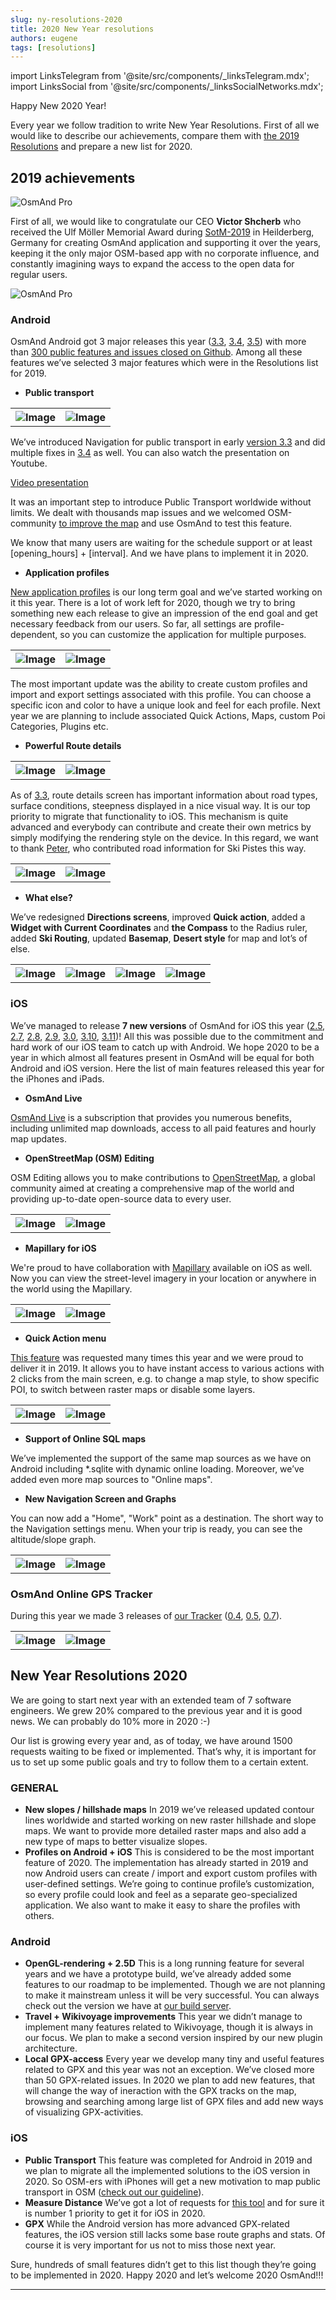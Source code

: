 ```yaml
---
slug: ny-resolutions-2020
title: 2020 New Year resolutions
authors: eugene
tags: [resolutions]
---
```

import LinksTelegram from '@site/src/components/_linksTelegram.mdx';
import LinksSocial from '@site/src/components/_linksSocialNetworks.mdx';

Happy New 2020 Year!

Every year we follow tradition to write New Year Resolutions. First of all we would like to describe our achievements, compare them with <a href="https://osmand.net/blog/2019-ny-resolutions">the 2019 Resolutions</a> and prepare a new list for 2020.

<!--truncate-->

## 2019 achievements

![OsmAnd Pro](./2019-NY-1.png)

First of all, we would like to congratulate our CEO **Victor Shcherb** who received the Ulf Möller Memorial Award during <a href="http://weeklyosm.eu/archives/12408">SotM-2019</a> in Heilderberg, Germany for creating OsmAnd application and supporting it over the years, keeping it the only major OSM-based app with no corporate influence, and constantly imagining ways to expand the access to the open data for regular users.

![OsmAnd Pro](./2019-NY-2.jpg)


### Android

OsmAnd Android got 3 major releases this year (<a href="https://osmand.net/blog/osmand-3-3-released">3.3</a>, <a href="https://osmand.net/blog/osmand-3-4-released">3.4</a>, <a href="https://osmand.net/blog/osmand-3-5-released">3.5</a>) with more than <a href="https://github.com/osmandapp/Osmand/milestones?state=closed">300 public features and issues closed on Github</a>. Among all these features we’ve selected 3 major features which were in the Resolutions list for 2019.

* **Public transport**

<table class="blogimage">
  <tr>
    <th><img src={require('./pt_2_blog.png').default} alt="Image"/></th>
    <th><img src={require('./pt_3_blog.png').default} alt="Image"/></th>
      </tr>
</table> 

We’ve introduced Navigation for public transport in early <a href="https://osmand.net/blog/osmand-3-3-released">version 3.3</a> and did multiple fixes in <a href="https://osmand.net/blog/osmand-3-4-released">3.4</a> as well. You can also watch the presentation on Youtube.

[Video presentation](https://www.youtube.com/embed/SPab09kaWPc)

It was an important step to introduce Public Transport worldwide without limits. We dealt with thousands map issues and we welcomed OSM-community <a href="https://osmand.net/blog/guideline-pt">to improve the map</a> and use OsmAnd to test this feature.

We know that many users are waiting for the schedule support or at least [opening_hours] + [interval]. And we have plans to implement it in 2020.

* **Application profiles**

<a href="https://osmand.net/blog/osmand-3-5-released">New application profiles</a> is our long term goal and we’ve started working on it this year. There is a lot of work left for 2020, though we try to bring something new each release to give an impression of the end goal and get necessary feedback from our users. So far, all settings are profile-dependent, so you can customize the application for multiple purposes.

<table class="blogimage">
  <tr>
    <th><img src={require('./7.jpg').default} alt="Image"/></th>
    <th><img src={require('./14.jpg').default} alt="Image"/></th>
      </tr>
</table> 

The most important update was the ability to create custom profiles and import and export settings associated with this profile. You can choose a specific icon and color to have a unique look and feel for each profile. Next year we are planning to include associated Quick Actions, Maps, custom Poi Categories, Plugins etc.

* **Powerful Route details**

<table class="blogimage">
  <tr>
    <th><img src={require('./pt_8_blog.png').default} alt="Image"/></th>
    <th><img src={require('./pt_9_blog.png').default} alt="Image"/></th>
      </tr>
</table> 

As of <a href="https://osmand.net/blog/osmand-3-3-released">3.3</a>, route details screen has important information about road types, surface conditions, steepness displayed in a nice visual way. It is our top priority to migrate that functionality to iOS. This mechanism is quite advanced and everybody can contribute and create their own metrics by simply modifying the rendering style on the device. In this regard, we want to thank <a href="https://www.reddit.com/r/OsmAnd/comments/dndhsg/pieter_with_osmand_from_2011/">Peter</a>, who contributed road information for Ski Pistes this way.

<table class="blogimage">
  <tr>
    <th><img src={require('./31.jpg').default} alt="Image"/></th>
    <th><img src={require('./32.jpg').default} alt="Image"/></th>
      </tr>
</table> 

* **What else?**

We’ve redesigned **Directions screens**, improved **Quick action**, added a **Widget with Current Coordinates** and **the Compass** to the Radius ruler, added **Ski Routing**, updated **Basemap**, **Desert style** for map and lot’s of else.

<table class="blogimage">
  <tr>
    <th><img src={require('./10.jpg').default} alt="Image"/></th>
    <th><img src={require('./141.jpg').default} alt="Image"/></th>
    <th><img src={require('./25.jpg').default} alt="Image"/></th>
    <th><img src={require('./17.jpg').default} alt="Image"/></th>
      </tr>
</table> 

### iOS

We’ve managed to release **7 new versions** of OsmAnd for iOS this year (<a href="https://osmand.net/blog/osmand-ios-2-5-released">2.5</a>, <a href="https://osmand.net/blog/osmand-ios-2-7-released">2.7</a>, <a href="https://osmand.net/blog/osmand-ios-2-8-released">2.8</a>, <a href="https://osmand.net/blog/osmand-ios-2-9-released">2.9</a>, <a href="https://osmand.net/blog/osmand-ios-3-0-released">3.0</a>, <a href="https://osmand.net/blog/osmand-ios-3-10-released">3.10</a>, <a href="https://osmand.net/blog/osmand-ios-3-11-released">3.11</a>)! All this was possible due to the commitment and hard work of our iOS team to catch up with Android. We hope 2020 to be a year in which almost all features present in OsmAnd will be equal for both Android and iOS version. Here the list of main features released this year for the iPhones and iPads.

* **OsmAnd Live**

<a href="https://osmand.net/features/subscription">OsmAnd Live</a> is a subscription that provides you numerous benefits, including unlimited map downloads, access to all paid features and hourly map updates.

* **OpenStreetMap (OSM) Editing**

OSM Editing allows you to make contributions to <a href="https://www.openstreetmap.org/">OpenStreetMap</a>, a global community aimed at creating a comprehensive map of the world and providing up-to-date open-source data to every user.

<table class="blogimage">
  <tr>
    <th><img src={require('./ios-2-7-1.png').default} alt="Image"/></th>
    <th><img src={require('./ios-2-7-3.png').default} alt="Image"/></th>
      </tr>
</table> 

* **Mapillary for iOS**

We're proud to have collaboration with <a href="https://www.mapillary.com/">Mapillary</a> available on iOS as well. Now you can view the street-level imagery in your location or anywhere in the world using the Mapillary.

<table class="blogimage">
  <tr>
    <th><img src={require('./4.jpg').default} alt="Image"/></th>
    <th><img src={require('./6.jpg').default} alt="Image"/></th>
      </tr>
</table> 

* **Quick Action menu**

<a href="https://osmand.net/docs/user/widgets/quick-action">This feature</a> was requested many times this year and we were proud to deliver it in 2019. It allows you to have instant access to various actions with 2 clicks from the main screen, e.g. to change a map style, to show specific POI, to switch between raster maps or disable some layers.

<table class="blogimage">
  <tr>
    <th><img src={require('./5.jpg').default} alt="Image"/></th>
    <th><img src={require('./61.jpg').default} alt="Image"/></th>
      </tr>
</table> 

* **Support of Online SQL maps**

We’ve implemented the support of the same map sources as we have on Android including *.sqlite with dynamic online loading. Moreover, we’ve added even more map sources to "Online maps".

* **New Navigation Screen and Graphs**

You can now add a "Home", "Work" point as a destination. The short way to the Navigation settings menu. When your trip is ready, you can see the altitude/slope graph.

<table class="blogimage">
  <tr>
    <th><img src={require('./1.jpg').default} alt="Image"/></th>
    <th><img src={require('./3.jpg').default} alt="Image"/></th>
      </tr>
</table> 

### OsmAnd Online GPS Tracker

During this year we made 3 releases of <a href="https://osmand.net/docs/user/plugins/osmand-tracker">our Tracker</a> (<a href="https://osmand.net/blog/osmand-tracker-0-4-released">0.4</a>, <a href="https://osmand.net/blog/osmand-tracker-0-5-released">0.5</a>, <a href="https://osmand.net/blog/osmand-tracker-0-7-released">0.7</a>).

<table class="blogimage">
  <tr>
    <th><img src={require('./62.jpg').default} alt="Image"/></th>
    <th><img src={require('./2.jpg').default} alt="Image"/></th>
      </tr>
</table> 


## New Year Resolutions 2020

We are going to start next year with an extended team of 7 software engineers. We grew 20% compared to the previous year and it is good news. We can probably do 10% more in 2020 :-)

Our list is growing every year and, as of today, we have around 1500 requests waiting to be fixed or implemented. That’s why, it is important for us to set up some public goals and try to follow them to a certain extent.

### GENERAL

* **New slopes / hillshade maps**
 In 2019 we’ve released updated contour lines worldwide and started working on new raster hillshade and slope maps. We want to provide more detailed raster maps and also add a new type of maps to better visualize slopes.
* **Profiles on Android + iOS**
 This is considered to be the most important feature of 2020. The implementation has already started in 2019 and now Android users can create / import and export custom profiles with user-defined settings. We’re going to continue profile’s customization, so every profile could look and feel as a separate geo-specialized application. We also want to make it easy to share  the profiles with others.

### Android

* **OpenGL-rendering + 2.5D**
 This is a long running feature for several years and we have a prototype build, we’ve already added some features to our roadmap to be implemented. Though we are not planning to make it mainstream unless it will be very successful. You can always check out the version we have at <a href="https://download.osmand.net/latest-night-build/OsmAnd-qt-arm-nightly.apk">our build server</a>.
* **Travel + Wikivoyage improvements**
 This year we didn’t manage to implement many features related to Wikivoyage, though it is always in our focus. We plan to make a second version inspired by our new plugin architecture.
* **Local GPX-access**
 Every year we develop many tiny and useful features related to GPX and this year was not an exception. We’ve closed more than 50 GPX-related issues. In 2020 we plan to add new features, that will change the way of ineraction with the GPX tracks on the map, browsing and searching among large list of GPX files and add new ways of visualizing GPX-activities.

### iOS

* **Public Transport**
 This feature was completed for Android in 2019 and we plan to migrate all the implemented solutions to the iOS version in 2020. So OSM-ers with iPhones will get a new motivation to map public transport in OSM (<a href="https://osmand.net/blog/guideline-pt">check out our guideline</a>).
* **Measure Distance**
 We’ve got a lot of requests for <a href="https://osmand.net/docs/user/widgets/radius-ruler#distance-by-tap-tool">this tool</a> and for sure it is number 1 priority to get it for iOS in 2020.
* **GPX**
 While the Android version has more advanced GPX-related features, the iOS version still lacks some base route graphs and stats. Of course it is very important for us not to miss those next year.


Sure, hundreds of small features didn’t get to this list though they’re going to be implemented in 2020.
Happy 2020 and let’s welcome 2020 OsmAnd!!!
_____________________________

<LinksSocial/>
<LinksTelegram/>